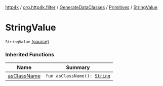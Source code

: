 [http4k](../../../index.md) / [org.http4k.filter](../../index.md) / [GenerateDataClasses](../index.md) / [Primitives](index.md) / [StringValue](./-string-value.md)

# StringValue

`StringValue` [(source)](https://github.com/http4k/http4k/blob/master/http4k-core/src/main/kotlin/org/http4k/filter/GenerateDataClasses.kt#L44)

### Inherited Functions

| Name | Summary |
|---|---|
| [asClassName](as-class-name.md) | `fun asClassName(): `[`String`](https://kotlinlang.org/api/latest/jvm/stdlib/kotlin/-string/index.html) |
